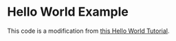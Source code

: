 # Hello World Example

This code is a modification from [this Hello World Tutorial](https://riptutorial.com/assembly/example/10682/hello-world-for-linux-x86-64--intel-64-bit).

